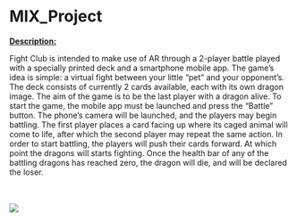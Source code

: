 # MIX_Project

<b><u>Description:</b></u>

Fight Club is intended to make use of AR through a 2-player battle played with a specially printed deck and a smartphone mobile app. The game’s idea is simple: a virtual fight between your little “pet” and your opponent’s.
The deck consists of currently 2 cards available, each with its own dragon image. The aim of the game is to be the last player with a dragon alive.
To start the game, the mobile app must be launched and press the “Battle” button. The phone’s camera will be launched, and the players may begin battling. The first player places a card facing up where its caged animal will come to life, after which the second player may repeat the same action.
In order to start battling, the players will push their cards forward. At which point the dragons will starts fighting. Once the health bar of any of the battling dragons has reached zero, the dragon will die, and will be declared the loser.


<br><br>
<img src="https://www.kaylajklab.com/uploads/1/3/0/4/130464583/mix-fight-club_orig.png"/>
